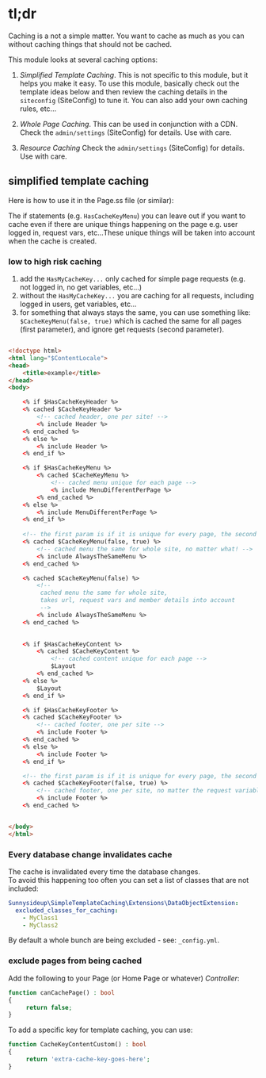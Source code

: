 # tl;dr

Caching is a not a simple matter.  You want to cache as much as you can without caching things that should not be cached.

This module looks at several caching options:

1. *Simplified Template Caching*.  This is not specific to this module, but it helps you make it easy.
   To use this module, basically check out the template ideas below and then
   review the caching details in the `siteconfig` (SiteConfig) to tune it.
   You can also add your own caching rules, etc...

2. *Whole Page Caching*.  This can be used in conjunction with a CDN.
   Check the `admin/settings` (SiteConfig) for details. Use with care.

3. *Resource Caching* 
    Check the `admin/settings` (SiteConfig) for details. Use with care.

## simplified template caching

Here is how to use it in the Page.ss file (or similar):

The if statements (e.g. `HasCacheKeyMenu`) you can leave out if you want to cache even if there are
unique things happening on the page e.g. user logged in, request vars, etc...These unique things will
be taken into account when the cache is created.

### low to high risk caching

1. add the `HasMyCacheKey...` only cached for simple page requests (e.g. not logged in, no get variables, etc...)
2. without the `HasMyCacheKey...` you are caching for all requests, including logged in users, get variables, etc...
3. for something that always stays the same, you can use something like: `$CacheKeyMenu(false, true)`
   which is cached the same for all pages (first parameter), and ignore get requests (second parameter).

```html

<!doctype html>
<html lang="$ContentLocale">
<head>
    <title>example</title>
</head>
<body>

    <% if $HasCacheKeyHeader %>
    <% cached $CacheKeyHeader %>
        <!-- cached header, one per site! -->
        <% include Header %>
    <% end_cached %>
    <% else %>
        <% include Header %>
    <% end_if %>

    <% if $HasCacheKeyMenu %>
        <% cached $CacheKeyMenu %>
            <!-- cached menu unique for each page -->
            <% include MenuDifferentPerPage %>
        <% end_cached %>
    <% else %>
        <% include MenuDifferentPerPage %>
    <% end_if %>
    
    <!-- the first param is if it is unique for every page, the second forces caching even if there are get variables, etc... -->
    <% cached $CacheKeyMenu(false, true) %>
        <!-- cached menu the same for whole site, no matter what! -->
        <% include AlwaysTheSameMenu %>
    <% end_cached %>

    <% cached $CacheKeyMenu(false) %>
        <!-- 
         cached menu the same for whole site, 
         takes url, request vars and member details into account 
         -->
        <% include AlwaysTheSameMenu %>
    <% end_cached %>

        
    <% if $HasCacheKeyContent %>
        <% cached $CacheKeyContent %>
            <!-- cached content unique for each page -->
            $Layout
        <% end_cached %>
    <% else %>
        $Layout
    <% end_if %>

    <% if $HasCacheKeyFooter %>
    <% cached $CacheKeyFooter %>
        <!-- cached footer, one per site -->
        <% include Footer %>
    <% end_cached %>
    <% else %>
        <% include Footer %>
    <% end_if %>

    <!-- the first param is if it is unique for every page, the second forces caching even if there are get variables, etc... -->
    <% cached $CacheKeyFooter(false, true) %>
        <!-- cached footer, one per site, no matter the request variables, user logged in / whatever! -->
        <% include Footer %>
    <% end_cached %>


</body>
</html>

```

### Every database change invalidates cache

The cache is invalidated every time the database changes.  
To avoid this happening too often you can set a list of classes that are not included:

```yml
Sunnysideup\SimpleTemplateCaching\Extensions\DataObjectExtension:
  excluded_classes_for_caching:
    - MyClass1
    - MyClass2
```

By default a whole bunch are being excluded - see: `_config.yml`.


### exclude pages from being cached

Add the following to your Page (or Home Page or whatever) *Controller*:

```php
function canCachePage() : bool
{
     return false;
}
``` 

To add a specific key for template caching, you can use:

```php
function CacheKeyContentCustom() : bool
{
     return 'extra-cache-key-goes-here';
}
```
